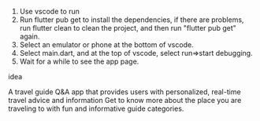 1. Use vscode to run
2. Run flutter pub get to install the dependencies, if there are problems, run flutter clean to clean the project, and then run "flutter pub get" again.
3. Select an emulator or phone at the bottom of vscode.
4. Select main.dart, and at the top of vscode, select run=>start debugging.
5. Wait for a while to see the app page.

idea 

A travel guide Q&A app that provides users with personalized, real-time travel advice and information
Get to know more about the place you are traveling to with fun and informative guide categories.